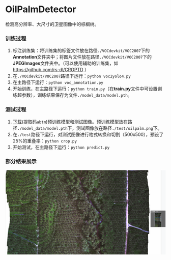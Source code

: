 # OilPalmDetector
检测高分辨率、大尺寸的卫星图像中的棕榈树。

### 训练过程
1. 标注训练集：将训练集的标签文件放在路径`./VOCdevkit/VOC2007`下的**Annotation**文件夹中；将图片文件放在路径`./VOCdevkit/VOC2007`下的**JPEGImages**文件夹中。（可以使用辅助的训练集，如 https://github.com/rs-dl/CROPTD ）
2. 在`./VOCdevkit/VOC2007`路径下运行：`python voc2yolo4.py`
3. 在主路径下运行：`python voc_annotation.py`
4. 开始训练，在主路径下运行：`python train.py`（在**train.py**文件中可设置训练超参数），训练结果保存为文件`./model_data/model.pth`。

### 测试过程
1. [下载](https://pan.baidu.com/s/1DzySlv9znHBfadu3i5F5Zw)(提取码`abtm`)预训练模型和测试图像。预训练模型放在路径`./model_data/model.pth`下，测试图像放在路径`./test/oilpalm.png`下。
1. 在`./test`路径下运行，对测试图像进行格式转换和切割（500x500），预设了25%的重叠率：`python crop.py`
2. 开始测试，在主路径下运行：`python predict.py`

### 部分结果展示
![](https://github.com/0809zheng/OilPalmDetector/blob/main/test/part_of_result.png)
